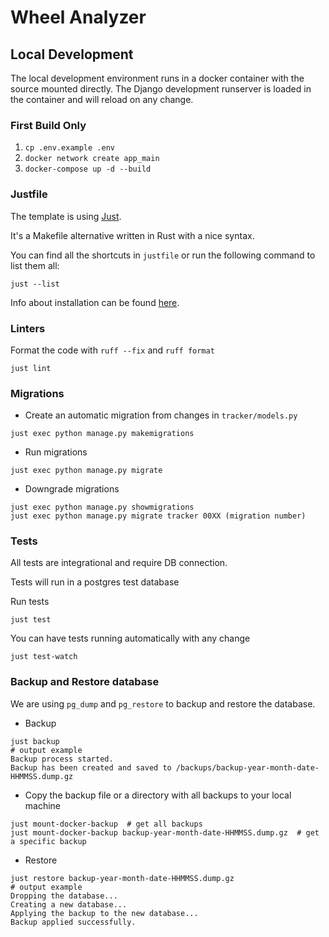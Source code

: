 # Wheel Analyzer

## Local Development
The local development environment runs in a docker container with the source mounted directly.
The Django development runserver is loaded in the container and will reload on any change.

### First Build Only
1. `cp .env.example .env`
2. `docker network create app_main`
3. `docker-compose up -d --build`

### Justfile
The template is using [Just](https://github.com/casey/just). 

It's a Makefile alternative written in Rust with a nice syntax.

You can find all the shortcuts in `justfile` or run the following command to list them all:
```shell
just --list
```
Info about installation can be found [here](https://github.com/casey/just#packages).

### Linters
Format the code with `ruff --fix` and `ruff format`
```shell
just lint
```

### Migrations
- Create an automatic migration from changes in `tracker/models.py`
```shell
just exec python manage.py makemigrations
```
- Run migrations
```shell
just exec python manage.py migrate
```
- Downgrade migrations
```shell
just exec python manage.py showmigrations
just exec python manage.py migrate tracker 00XX (migration number)
```
### Tests
All tests are integrational and require DB connection. 

Tests will run in a postgres test database

Run tests
```shell
just test
```

You can have tests running automatically with any change
```shell
just test-watch
```

### Backup and Restore database
We are using `pg_dump` and `pg_restore` to backup and restore the database.
- Backup
```shell
just backup
# output example
Backup process started.
Backup has been created and saved to /backups/backup-year-month-date-HHMMSS.dump.gz
```

- Copy the backup file or a directory with all backups to your local machine
```shell
just mount-docker-backup  # get all backups
just mount-docker-backup backup-year-month-date-HHMMSS.dump.gz  # get a specific backup
```
- Restore
```shell
just restore backup-year-month-date-HHMMSS.dump.gz
# output example
Dropping the database...
Creating a new database...
Applying the backup to the new database...
Backup applied successfully.
```
